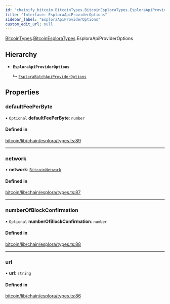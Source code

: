 ```yaml
---
id: "chainify_bitcoin.BitcoinTypes.BitcoinEsploraTypes.EsploraApiProviderOptions"
title: "Interface: EsploraApiProviderOptions"
sidebar_label: "EsploraApiProviderOptions"
custom_edit_url: null
---
```


[BitcoinTypes](../namespaces/chainify_bitcoin.BitcoinTypes.md).[BitcoinEsploraTypes](../namespaces/chainify_bitcoin.BitcoinTypes.BitcoinEsploraTypes.md).EsploraApiProviderOptions

## Hierarchy

- **`EsploraApiProviderOptions`**

  ↳ [`EsploraBatchApiProviderOptions`](chainify_bitcoin.BitcoinTypes.BitcoinEsploraTypes.EsploraBatchApiProviderOptions.md)

## Properties

### defaultFeePerByte

• `Optional` **defaultFeePerByte**: `number`

#### Defined in

[bitcoin/lib/chain/esplora/types.ts:89](https://github.com/liquality/chainify/blob/540cfa69/packages/bitcoin/lib/chain/esplora/types.ts#L89)

___

### network

• **network**: [`BitcoinNetwork`](chainify_bitcoin.BitcoinTypes.BitcoinNetwork.md)

#### Defined in

[bitcoin/lib/chain/esplora/types.ts:87](https://github.com/liquality/chainify/blob/540cfa69/packages/bitcoin/lib/chain/esplora/types.ts#L87)

___

### numberOfBlockConfirmation

• `Optional` **numberOfBlockConfirmation**: `number`

#### Defined in

[bitcoin/lib/chain/esplora/types.ts:88](https://github.com/liquality/chainify/blob/540cfa69/packages/bitcoin/lib/chain/esplora/types.ts#L88)

___

### url

• **url**: `string`

#### Defined in

[bitcoin/lib/chain/esplora/types.ts:86](https://github.com/liquality/chainify/blob/540cfa69/packages/bitcoin/lib/chain/esplora/types.ts#L86)
